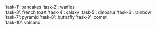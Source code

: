 'task-1': pancakes 
'task-2': waffles  
'task-3': french toast 
'task-4': galaxy 
'task-5': dinosaur
'task-6': rainbow 
'task-7': pyramid 
'task-8': butterfly 
'task-9' :comet     
'task-10': volcano  